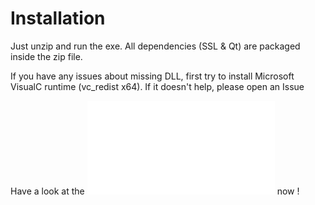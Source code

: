 Installation
===============

Just unzip and run the exe.
All dependencies (SSL & Qt) are packaged inside the zip file.

If you have any issues about missing DLL, first try to install Microsoft VisualC runtime (vc_redist x64). If it doesn't help, please open an Issue

Have a look at the ![doc](02-maindoc.md) now !
